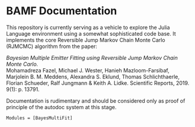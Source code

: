 # BAMF Documentation

This repository is currently serving as a vehicle to explore the Julia Language environment using a somewhat sophisticated code base. It implements the core Reversible Jump Markov Chain Monte Carlo (RJMCMC) algorithm from the paper:


*Bayesian Multiple Emitter Fitting using Reversible Jump Markov Chain Monte Carlo.*  
Mohamadreza Fazel, Michael J. Wester, Hanieh Mazloom-Farsibaf, Marjolein B. M. Meddens, Alexandra S. Eklund, Thomas Schlichthaerle, Florian Schueder, Ralf Jungmann & Keith A. Lidke. Scientific Reports, 2019. 9(1): p. 13791.  

Documentation is rudimentary and should be considered only as proof of principle of the autodoc system at this stage.  


```@autodocs
Modules = [BayesMultiFit]
```

